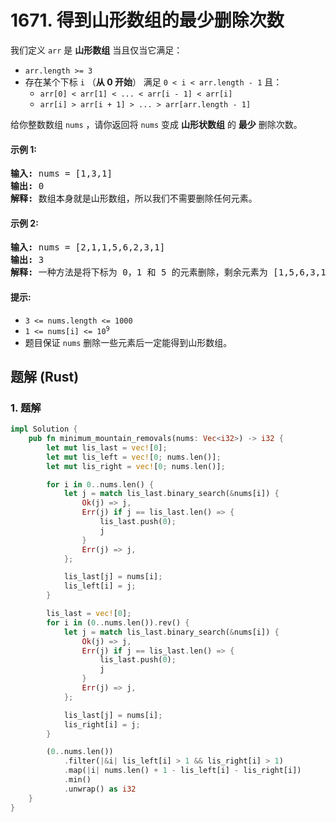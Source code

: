 # 1671. 得到山形数组的最少删除次数
我们定义 `arr` 是 **山形数组** 当且仅当它满足：
* `arr.length >= 3`
* 存在某个下标 `i` （**从 0 开始**） 满足 `0 < i < arr.length - 1` 且：
    * `arr[0] < arr[1] < ... < arr[i - 1] < arr[i]`
    * `arr[i] > arr[i + 1] > ... > arr[arr.length - 1]`

给你整数数组 `nums` ，请你返回将 `nums` 变成 **山形状数组** 的 **最少** 删除次数。

#### 示例 1:
<pre>
<strong>输入:</strong> nums = [1,3,1]
<strong>输出:</strong> 0
<strong>解释:</strong> 数组本身就是山形数组，所以我们不需要删除任何元素。
</pre>

#### 示例 2:
<pre>
<strong>输入:</strong> nums = [2,1,1,5,6,2,3,1]
<strong>输出:</strong> 3
<strong>解释:</strong> 一种方法是将下标为 0，1 和 5 的元素删除，剩余元素为 [1,5,6,3,1] ，是山形数组。
</pre>

#### 提示:
* `3 <= nums.length <= 1000`
* <code>1 <= nums[i] <= 10<sup>9</sup></code>
* 题目保证 `nums` 删除一些元素后一定能得到山形数组。

## 题解 (Rust)

### 1. 题解
```Rust
impl Solution {
    pub fn minimum_mountain_removals(nums: Vec<i32>) -> i32 {
        let mut lis_last = vec![0];
        let mut lis_left = vec![0; nums.len()];
        let mut lis_right = vec![0; nums.len()];

        for i in 0..nums.len() {
            let j = match lis_last.binary_search(&nums[i]) {
                Ok(j) => j,
                Err(j) if j == lis_last.len() => {
                    lis_last.push(0);
                    j
                }
                Err(j) => j,
            };

            lis_last[j] = nums[i];
            lis_left[i] = j;
        }

        lis_last = vec![0];
        for i in (0..nums.len()).rev() {
            let j = match lis_last.binary_search(&nums[i]) {
                Ok(j) => j,
                Err(j) if j == lis_last.len() => {
                    lis_last.push(0);
                    j
                }
                Err(j) => j,
            };

            lis_last[j] = nums[i];
            lis_right[i] = j;
        }

        (0..nums.len())
            .filter(|&i| lis_left[i] > 1 && lis_right[i] > 1)
            .map(|i| nums.len() + 1 - lis_left[i] - lis_right[i])
            .min()
            .unwrap() as i32
    }
}
```
